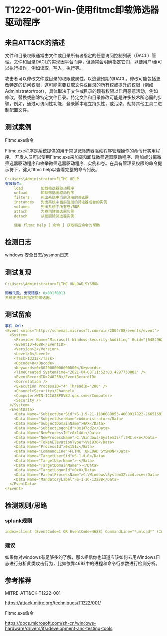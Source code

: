 # T1222-001-Win-使用fltmc卸载筛选器驱动程序

## 来自ATT&CK的描述

文件和目录权限通常由文件或目录所有者指定的任意访问控制列表（DACL）管理。文件和目录DACL的实现因平台而异，但通常会明确指定它们，以便用户/组可以执行操作，例如读取，写入，执行等。

攻击者可以修改文件或目录的权限或属性，以逃避预期的DACL。修改可能包括更改特定的访问权限，这可能需要获取文件或目录的所有权或提升的权限（例如Administrator/root），具体取决于文件或目录的现有权限以启用恶意活动，例如修改，替换或删除特定文件目录。特定文件和目录修改可能是许多技术所必需的步骤，例如，通过可访问性功能，登录脚本建立持久性，或污染、劫持其他工具二进制配置文件。

## 测试案例

Fltmc.exe命令

Fltmc.exe程序是系统提供的用于常见微筛选器驱动程序管理操作的命令行实用程序。 开发人员可以使用Fltmc.exe来加载和卸载微筛选器驱动程序、附加或分离微筛选器驱动程序和枚举微筛选器驱动程序、实例和卷。在具有管理员权限的命令提示符下，键入fltmc help以查看完整的命令列表。

```yml
C:\Users\Administrator>FLTMC HELP
有效命令:
    load        加载筛选器驱动程序
    unload      卸载筛选器驱动程序
    filters     列出系统中当前注册的筛选器
    instances   列出系统中当前注册的筛选器或卷的实例
    volumes     列出系统中所有卷/RDR
    attach      为卷创建筛选器实例
    detach      从卷删除筛选器实例

    使用 fltmc help [ 命令 ] 获取特定命令的帮助
```

## 检测日志

windows 安全日志/sysmon日志

## 测试复现

```yml
C:\Users\Administrator>FLTMC UNLOAD SYSMON

卸载失败，出现错误: 0x801f0013
系统无法找到指定的筛选器。
```

## 测试留痕

```yml
事件 Xml:
<Event xmlns="http://schemas.microsoft.com/win/2004/08/events/event">
  <System>
    <Provider Name="Microsoft-Windows-Security-Auditing" Guid="{54849625-5478-4994-A5BA-3E3B0328C30D}" />
    <EventID>4688</EventID>
    <Version>2</Version>
    <Level>0</Level>
    <Task>13312</Task>
    <Opcode>0</Opcode>
    <Keywords>0x8020000000000000</Keywords>
    <TimeCreated SystemTime="2021-08-08T11:52:03.429773000Z" />
    <EventRecordID>248258</EventRecordID>
    <Correlation />
    <Execution ProcessID="4" ThreadID="280" />
    <Channel>Security</Channel>
    <Computer>WIN-1CIA2BP8VBJ.qax.com</Computer>
    <Security />
  </System>
  <EventData>
    <Data Name="SubjectUserSid">S-1-5-21-1180088053-4000917822-266516913-500</Data>
    <Data Name="SubjectUserName">Administrator</Data>
    <Data Name="SubjectDomainName">QAX</Data>
    <Data Name="SubjectLogonId">0x187cd2</Data>
    <Data Name="NewProcessId">0x14dc</Data>
    <Data Name="NewProcessName">C:\Windows\System32\fltMC.exe</Data>
    <Data Name="TokenElevationType">%%1936</Data>
    <Data Name="ProcessId">0x151c</Data>
    <Data Name="CommandLine">FLTMC  UNLOAD SYSMON</Data>
    <Data Name="TargetUserSid">S-1-0-0</Data>
    <Data Name="TargetUserName">-</Data>
    <Data Name="TargetDomainName">-</Data>
    <Data Name="TargetLogonId">0x0</Data>
    <Data Name="ParentProcessName">C:\Windows\System32\cmd.exe</Data>
    <Data Name="MandatoryLabel">S-1-16-12288</Data>
  </EventData>
</Event>
```

## 检测规则/思路

### splunk规则

```yml
index=client (EventCode=1 OR EventCode=4688) CommandLine="*unload*" (Image="C:\\Windows\\SysWOW64\\fltMC.exe" OR Image="C:\\Windows\\System32\\fltMC.exe") 
```

### 建议

如果你对windows有足够多的了解，那么相信你也知道应该如何去用Windows日志进行分析此类攻击行为，比如依靠4688中的进程和命令行参数进行检测分析。

## 参考推荐

MITRE-ATT&CK-T1222-001

<https://attack.mitre.org/techniques/T1222/001/>

Fltmc.exe命令

<https://docs.microsoft.com/zh-cn/windows-hardware/drivers/ifs/development-and-testing-tools>
